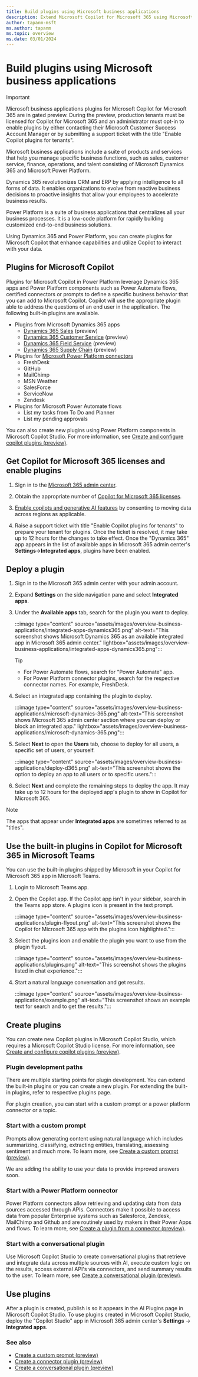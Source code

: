 ```yaml
---
title: Build plugins using Microsoft business applications
description: Extend Microsoft Copilot for Microsoft 365 using Microsoft Dynamics 365 apps and Microsoft Power Platform
author: tapanm-msft
ms.author: tapanm
ms.topic: overview
ms.date: 03/01/2024
---
```



# Build plugins using Microsoft business applications

> [!IMPORTANT]
> Microsoft business applications plugins for Microsoft Copilot for Microsoft 365 are in gated preview. During the preview, production tenants must be licensed for Copilot for Microsoft 365 and an administrator must opt-in to enable plugins by either contacting their Microsoft Customer Success Account Manager or by submitting a support ticket with the title "Enable Copilot plugins for tenants".

Microsoft business applications include a suite of products and services that help you manage specific business functions, such as sales, customer service, finance, operations, and talent consisting of Microsoft Dynamics 365 and Microsoft Power Platform.

Dynamics 365 revolutionizes CRM and ERP by applying intelligence to all forms of data. It enables organizations to evolve from reactive business decisions to proactive insights that allow your employees to accelerate business results.

Power Platform is a suite of business applications that centralizes all your business processes. It is a low-code platform for rapidly building customized end-to-end business solutions.

Using Dynamics 365 and Power Platform, you can create plugins for Microsoft Copilot that enhance capabilities and utilize Copilot to interact with your data.

## Plugins for Microsoft Copilot

Plugins for Microsoft Copilot in Power Platform leverage Dynamics 365 apps and Power Platform components such as Power Automate flows, certified connectors or prompts to define a specific business behavior that you can add to Microsoft Copilot. Copilot will use the appropriate plugin able to address the questions of an end user in the application. The following built-in plugins are available.

- Plugins from Microsoft Dynamics 365 apps
  - [Dynamics 365 Sales](/dynamics365/sales/microsoft-365-copilot-for-sales) (preview)
  - [Dynamics 365 Customer Service](/dynamics365/customer-service/administer/cs-region-availability-service-limits?branch=mg-copilot-faq) (preview)
  - [Dynamics 365 Field Service](/dynamics365/field-service/flw-m365-chat) (preview)
  - [Dynamics 365 Supply Chain](/dynamics365/fin-ops-core/dev-itpro/m365-copilot/faq-for-chat-with-fno-data-on-m365copilot) (preview)
- Plugins for [Microsoft Power Platform connectors](/connectors/create-a-connector-ai-plugin#supported-queries-for-certified-connectors)
  - FreshDesk
  - GitHub
  - MailChimp
  - MSN Weather
  - SalesForce
  - ServiceNow
  - Zendesk
- Plugins for Microsoft Power Automate flows
  - List my tasks from To Do and Planner
  - List my pending approvals

You can also create new plugins using Power Platform components in Microsoft Copilot Studio. For more information, see [Create and configure copilot plugins (preview)](/microsoft-copilot-studio/copilot-plugins-overview).

## Get Copilot for Microsoft 365 licenses and enable plugins

1. Sign in to the [Microsoft 365 admin center](https://admin.microsoft.com/).

1. Obtain the appropriate number of [Copilot for Microsoft 365 licenses](/microsoft-365-copilot/microsoft-365-copilot-setup#provision-copilot-for-microsoft-365-licenses).

1. [Enable copilots and generative AI features](/power-platform/admin/geographical-availability-copilot) by consenting to moving data across regions as applicable.

1. Raise a support ticket with title "Enable Copilot plugins for tenants" to prepare your tenant for plugins. Once the ticket is resolved, it may take up to 12 hours for the changes to take effect. Once the "Dynamics 365" app appears in the list of available apps in Microsoft 365 admin center's **Settings**->**Integrated apps**, plugins have been enabled.

## Deploy a plugin

1. Sign in to the Microsoft 365 admin center with your admin account.
1. Expand **Settings** on the side navigation pane and select **Integrated apps**.
1. Under the **Available apps** tab, search for the plugin you want to deploy.

    :::image type="content" source="assets/images/overview-business-applications/integrated-apps-dynamics365.png" alt-text="This screenshot shows Microsoft Dynamics 365 as an available integrated app in Microsoft 365 admin center." lightbox="assets/images/overview-business-applications/integrated-apps-dynamics365.png":::

    > [!TIP]
    > - For Power Automate flows, search for "Power Automate" app.
    > - For Power Platform connector plugins, search for the respective connector names. For example, FreshDesk.

1. Select an integrated app containing the plugin to deploy.

    :::image type="content" source="assets/images/overview-business-applications/microsoft-dynamics-365.png" alt-text="This screenshot shows Microsoft 365 admin center section where you can deploy or block an integrated app." lightbox="assets/images/overview-business-applications/microsoft-dynamics-365.png":::

1. Select **Next** to open the **Users** tab, choose to deploy for all users, a specific set of users, or yourself.

    :::image type="content" source="assets/images/overview-business-applications/deploy-d365.png" alt-text="This screenshot shows the option to deploy an app to all users or to specific users.":::

1. Select **Next** and complete the remaining steps to deploy the app. It may take up to 12 hours for the deployed app's plugin to show in Copilot for Microsoft 365.

> [!NOTE]
> The apps that appear under **Integrated apps** are sometimes referred to as "titles".

## Use the built-in plugins in Copilot for Microsoft 365 in Microsoft Teams

You can use the built-in plugins shipped by Microsoft in your Copilot for Microsoft 365 app in Microsoft Teams.

1. Login to Microsoft Teams app.

1. Open the Copilot app. If the Copilot app isn't in your sidebar, search in the Teams app store. A plugins icon is present in the text prompt.

    :::image type="content" source="assets/images/overview-business-applications/plugin-flyout.png" alt-text="This screenshot shows the Copilot for Microsoft 365 app with the plugins icon highlighted.":::

1. Select the plugins icon and enable the plugin you want to use from the plugin flyout.

    :::image type="content" source="assets/images/overview-business-applications/plugins.png" alt-text="This screenshot shows the plugins listed in chat experience.":::

1. Start a natural language conversation and get results.

    :::image type="content" source="assets/images/overview-business-applications/example.png" alt-text="This screenshot shows an example text for search and to get the results.":::

## Create plugins

You can create new Copilot plugins in Microsoft Copilot Studio, which requires a Microsoft Copilot Studio license. For more information, see [Create and configure copilot plugins (preview)](/microsoft-copilot-studio/copilot-plugins-overview).

### Plugin development paths

There are multiple starting points for plugin development. You can extend the built-in plugins or you can create a new plugin. For extending the built-in plugins, refer to respective plugins page.

For plugin creation, you can start with a custom prompt or a power platform connector or a topic.

### Start with a custom prompt

Prompts allow generating content using natural language which includes summarizing, classifying, extracting entities, translating, assessing sentiment and much more. To learn more, see [Create a custom prompt (preview)](/ai-builder/create-a-custom-prompt?context=/microsoft-365-copilot/extensibility/context).

We are adding the ability to use your data to provide improved answers soon.

### Start with a Power Platform connector

Power Platform connectors allow retrieving and updating data from data sources accessed through APIs. Connectors make it possible to access data from popular Enterprise systems such as Salesforce, Zendesk, MailChimp and Github and are routinely used by makers in their Power Apps and flows. To learn more, see [Create a plugin from a connector (preview)](/connectors/create-a-connector-ai-plugin?context=/microsoft-365-copilot/extensibility/context).

### Start with a conversational plugin

Use Microsoft Copilot Studio to create conversational plugins that retrieve and integrate data across multiple sources with AI, execute custom logic on the results, access external API's via connectors, and send summary results to the user. To learn more, see [Create a conversational plugin (preview)](/microsoft-copilot-studio/copilot-conversational-plugins?context=/microsoft-365-copilot/extensibility/context).

## Use plugins

After a plugin is created, publish is so it appears in the AI Plugins page in Microsoft Copilot Studio. To use plugins created in Microsoft Copilot Studio, deploy the "Copilot Studio" app in Microsoft 365 admin center's **Settings** -> **Integrated apps**.

### See also

- [Create a custom prompt (preview)](/ai-builder/create-a-custom-prompt?context=/microsoft-365-copilot/extensibility/context)
- [Create a connector plugin (preview)](/connectors/create-a-connector-ai-plugin?context=/microsoft-365-copilot/extensibility/context)
- [Create a conversational plugin (preview)](/microsoft-copilot-studio/copilot-conversational-plugins?context=/microsoft-365-copilot/extensibility/context)
